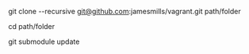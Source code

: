 git clone --recursive git@github.com:jamesmills/vagrant.git path/folder

cd path/folder

git submodule update